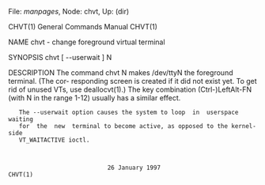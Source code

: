 File: *manpages*,  Node: chvt,  Up: (dir)

CHVT(1)                     General Commands Manual                    CHVT(1)



NAME
       chvt - change foreground virtual terminal

SYNOPSIS
       chvt [ --userwait ] N

DESCRIPTION
       The  command chvt N makes /dev/ttyN the foreground terminal.  (The cor-
       responding screen is created if it did not exist yet.  To  get  rid  of
       unused  VTs,  use deallocvt(1).)  The key combination (Ctrl-)LeftAlt-FN
       (with N in the range 1-12) usually has a similar effect.

       The --userwait option causes the system to loop  in  userspace  waiting
       for  the  new  terminal to become active, as opposed to the kernel-side
       VT_WAITACTIVE ioctl.



                                26 January 1997                        CHVT(1)

